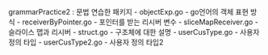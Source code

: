 grammarPractice2 : 문법 연습한 패키지
	- objectExp.go
		- go언어의 객체 표현 방식
	- receiverByPointer.go
		- 포인터를 받는 리시버 변수
	- sliceMapReceiver.go
		- 슬라이스 맵과 리시버
	- struct.go
		- 구조체에 대한 설명
	- userCusType.go
		- 사용자 정의 타입
	- userCusType2.go
		- 사용자 정의 타입2